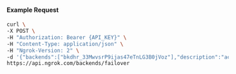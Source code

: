 <!-- Code generated for API Clients. DO NOT EDIT. -->

#### Example Request

```bash
curl \
-X POST \
-H "Authorization: Bearer {API_KEY}" \
-H "Content-Type: application/json" \
-H "Ngrok-Version: 2" \
-d '{"backends":["bkdhr_33MwvsrP9ijas47eTnLG3B0jVoz"],"description":"acme failover","metadata":"{\"environment\": \"staging\"}"}' \
https://api.ngrok.com/backends/failover
```
